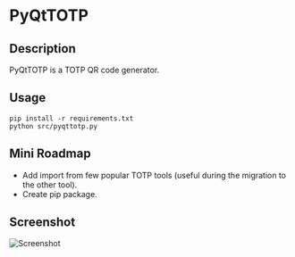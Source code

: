 # PyQtTOTP

## Description

PyQtTOTP is a TOTP QR code generator.

## Usage

```
pip install -r requirements.txt
python src/pyqttotp.py
```
## Mini Roadmap

* Add import from few popular TOTP tools (useful during the migration to the other tool).
* Create pip package.

## Screenshot

![Screenshot](images/screenshot00.png)
